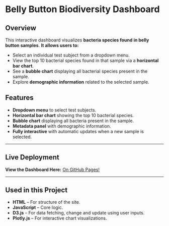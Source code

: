 # Belly Button Biodiversity Dashboard

## Overview
This interactive dashboard visualizes **bacteria species found in belly button samples**.
**It allows users to:**
- Select an individual test subject from a dropdown menu.
- View the top 10 bacterial species found in that sample via a **horizontal bar chart**.
- See a **bubble chart** displaying all bacterial species present in the sample.
- Explore **demographic information** related to the selected sample.

## Features
- **Dropdown menu** to select test subjects.  
- **Horizontal bar chart** showing the top 10 bacterial species.  
- **Bubble chart** displaying all bacteria present in the sample.  
- **Metadata panel** with demographic information.  
- **Fully interactive** with automatic updates when a new sample is selected.  

---

## Live Deployment
**View the Dashboard Here:** [On GitHub Pages!](https://mctrashmoney.github.io/belly-button-challenge/)

---

## Used in this Project
- **HTML** – For structure of the site.
- **JavaScript** – Core logic.
- **D3.js** – For data fetching, change and update using user inputs.
- **Plotly.js** – For interactive chart visualizations.
